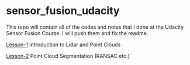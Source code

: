 # sensor_fusion_udacity
This repo will contain all of the codes and notes that I done at the Udacity Sensor Fusion Course.  I will push them and fix the readme. 


 [Lesson-1](https://github.com/zehranrgi/sensor_fusion_udacity/tree/35a907a12556071207bc27fe2b5c28aa3fa91ab0/lesson1)
Introduction to Lidar and Point Clouds 

 [Lesson-2]()
Point Cloud Segmentation (RANSAC etc.) 


 
